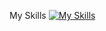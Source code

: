 My Skills
[![My Skills](https://skillicons.dev/icons?i=js,html,css,wasm)](https://skillicons.dev)
<!---
Klnggg/Klnggg is a ✨ special ✨ repository because its `README.md` (this file) appears on your GitHub profile.
You can click the Preview link to take a look at your changes.
--->
